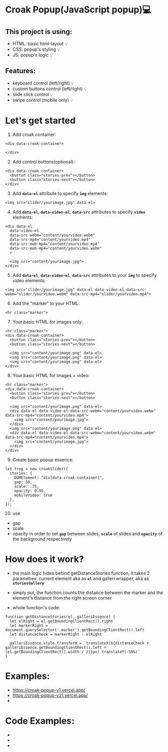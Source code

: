 # Croak Popup(JavaScript popup)💻

## This project is using:
- HTML: basic html-layout 💡
- CSS: popup's styling 💡
- JS: popup's logic 💡

## Features:
- keyboard control (left/right) 💡
- custom buttons control (left/right) 💡
- slide click control 💡
- swipe control (mobile only) 💡

# Let's get started

1. Add croak container:
```
<div data-croak-container>

</div>
```

2. Add control buttons(optional):
```
<div data-croak-container>
  <button class="stories-prev"></button>
  <button class="stories-next"></button>
</div>
```

3. Add **`data-el`** attribute to specify **`img`** elements:
```
<img src="slider/yourimage.jpg" data-el>
```

4. Add **`data-el`**, **`data-video-el`**, **`data-src`** attributes to specify **`video`** elements:
```
<div data-el
  data-video-el
  data-src-webm="content/yourvideo.webm"
  data-src-mp4="content/yourvideo.mp4"
  data-src-mob-mp4="content/yourvideo.mp4"
  data-src-mob-mp4="content/yourvideo.webm"
  >

  <img src="content/yourimage.jpg">
</div>
```

5. Add **`data-el`**, **`data-video-el`**, **`data-src`** attributes to your **`img`** to specify video elements:
```
<img src="slider/yourimage.jpg" data-el data-video-el data-src-webm="slider/yourvideo.webm" data-src-mp4="slider/yourvideo.mp4">
```

6. Add the "marker" to your HTML:
```
<hr class="marker">
```

7. Your basic HTML for images only:
```
<hr class="marker">
<div data-croak-container>
  <button class="stories-prev"></button>
  <button class="stories-next"></button>

  <img src="content/yourimage.png" data-el>
  <img src="content/yourimage.png" data-el>
  <img src="content/yourimage.png" data-el>
</div>
```

8. Your basic HTML for images + video:
```
<hr class="marker">
<div data-croak-container>
  <button class="stories-prev"></button>
  <button class="stories-next"></button>

  <img src="content/yourimage.png" data-el>
  <div data-el data-video-el data-src-webm="content/yourvideo.webm" data-src-mp4="content/yourvideo.mp4">
    <img src="content/yourimage.jpg">
  </div>
  <img src="content/yourimage.png" data-el>
  <div data-el data-video-el data-src-webm="content/yourvideo.webm" data-src-mp4="content/yourvideo.mp4">
    <img src="content/yourimage.jpg">
  </div>
</div>
```

9. Create basic popup essence:
```
let frog = new croakSlider({
  stories: {
    DOMElement: "div[data-croak-container]",
    gap: 50,
    scale: .75,
    opacity: 0.95,
    mobileVideo: true
  },
});
```

10. use 
- gap
- scale
- opacity 
in order to set **`gap`** between slides, **`scale`** of slides and **`opacity`** of the background respectively

# How does it work?

- the main logic hides behind getDistanceStories function, it takes 2 parametres: current element aka as **`el`**
and galleri wrapper, aka as **`storiesGallery`**
- simply put, the function counts the distance between the marker and the element's distance from the right screen corner

- whole function's code: 
```
function getDistanceStories(el, galleriEssence) {
  let elRight = el.getBoundingClientRect().right
  let markerRight = document.querySelector('.marker').getBoundingClientRect().left
  let distanceCheck = markerRight - elRight

  galleriEssence.style.transform = `translateX(${distanceCheck + galleriEssence.getBoundingClientRect().left + (el.getBoundingClientRect().width / 2)}px) translateY(-50%)`
}
```
# Examples:

- https://croak-popup-v1.vercel.app/
- https://croak-popup-v21.vercel.app/
- 

# Code Examples:

- 
- 
- 
